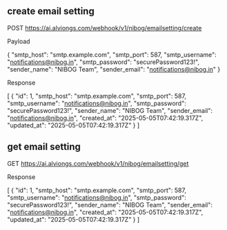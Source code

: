 ## create email setting

POST https://ai.alviongs.com/webhook/v1/nibog/emailsetting/create


Payload

{
  "smtp_host": "smtp.example.com",
  "smtp_port": 587,
  "smtp_username": "notifications@nibog.in",
  "smtp_password": "securePassword123!",
  "sender_name": "NIBOG Team",
  "sender_email": "notifications@nibog.in"
}

Response

[
  {
    "id": 1,
    "smtp_host": "smtp.example.com",
    "smtp_port": 587,
    "smtp_username": "notifications@nibog.in",
    "smtp_password": "securePassword123!",
    "sender_name": "NIBOG Team",
    "sender_email": "notifications@nibog.in",
    "created_at": "2025-05-05T07:42:19.317Z",
    "updated_at": "2025-05-05T07:42:19.317Z"
  }
]

## get email setting

GET https://ai.alviongs.com/webhook/v1/nibog/emailsetting/get


Response

[
  {
    "id": 1,
    "smtp_host": "smtp.example.com",
    "smtp_port": 587,
    "smtp_username": "notifications@nibog.in",
    "smtp_password": "securePassword123!",
    "sender_name": "NIBOG Team",
    "sender_email": "notifications@nibog.in",
    "created_at": "2025-05-05T07:42:19.317Z",
    "updated_at": "2025-05-05T07:42:19.317Z"
  }
]



